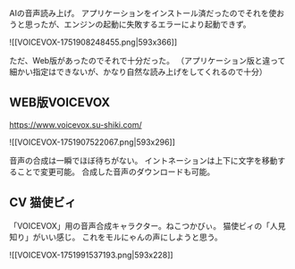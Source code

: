 AIの音声読み上げ。
アプリケーションをインストール済だったのでそれを使おうと思ったが、エンジンの起動に失敗するエラーにより起動できず。

![[VOICEVOX-1751908248455.png|593x366]]

ただ、Web版があったのでそれで十分だった。
（アプリケーション版と違って細かい指定はできないが、かなり自然な読み上げをしてくれるので十分）

## WEB版VOICEVOX
https://www.voicevox.su-shiki.com/

![[VOICEVOX-1751907522067.png|593x296]]

音声の合成は一瞬でほぼ待ちがない。
イントネーションは上下に文字を移動することで変更可能。
合成した音声のダウンロードも可能。

## CV 猫使ビィ

「VOICEVOX」用の音声合成キャラクター。ねこつかびぃ。
猫使ビィの「人見知り」がいい感じ。
これをモルにゃんの声にしようと思う。

![[VOICEVOX-1751991537193.png|593x228]]
